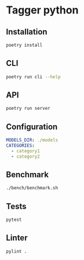 # Tagger python

## Installation

```sh
poetry install
```

## CLI

```sh
poetry run cli --help
```

## API

```sh
poetry run server
```

## Configuration

```yaml
MODELS_DIR: ./models
CATEGORIES:
  - category1
  - category2
```

## Benchmark

```sh
./bench/benchmark.sh
```

## Tests

```sh
pytest
```

## Linter

```sh
pylint .
```
